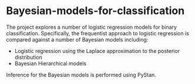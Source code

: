 # Bayesian-models-for-classification
The project explores a number of logistic regression models for binary classification. Specifically, the frequentist approach to logistic regression is compared against a number of Bayesian models including:
* Logistic regression using the Laplace approximation to the posterior distribution
* Bayesian Hierarchical models

Inference for the  Bayesian models is performed using PyStan. 
